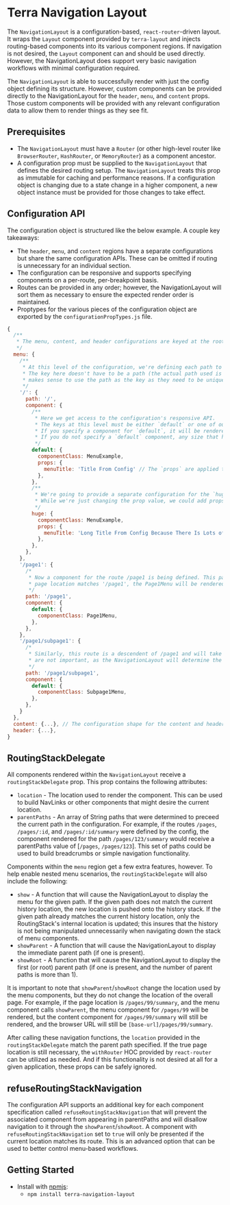 # Terra Navigation Layout

The `NavigationLayout` is a configuration-based, `react-router`-driven layout. It wraps the `Layout` component provided by `terra-layout` and injects routing-based components into its various component regions. If navigation is not desired, the `Layout` component can and should be used directly. However, the NavigationLayout does support very basic navigation workflows with minimal configuration required.

The `NavigationLayout` is able to successfully render with just the config object defining its structure. However, custom components can be provided directly to the NavigationLayout for the `header`, `menu`, and `content` props. Those custom components will be provided with any relevant configuration data to allow them to render things as they see fit.

## Prerequisites
* The `NavigationLayout` must have a `Router` (or other high-level router like `BrowserRouter`, `HashRouter`, or `MemoryRouter`) as a component ancestor.
* A configuration prop must be supplied to the `NavigationLayout` that defines the desired routing setup. The `NavigationLayout` treats this prop as immutable for caching and performance reasons. If a configuration object is changing due to a state change in a higher component, a new object instance must be provided for those changes to take effect.

## Configuration API

The configuration object is structured like the below example. A couple key takeaways:
* The `header`, `menu`, and `content` regions have a separate configurations but share the same configuration APIs. These can be omitted if routing is unnecessary for an individual section.
* The configuration can be responsive and supports specifying components on a per-route, per-breakpoint basis.
* Routes can be provided in any order; however, the NavigationLayout will sort them as necessary to ensure the expected render order is maintained.
* Proptypes for the various pieces of the configuration object are exported by the `configurationPropTypes.js` file.

```js
{
  /**
   * The menu, content, and header configurations are keyed at the root of the object.
   */
  menu: {
    /**
     * At this level of the configuration, we're defining each path to which we want to match.
     * The key here doesn't have to be a path (the actual path used is specified within), but generally it
     * makes sense to use the path as the key as they need to be unique anyway.
     */
    '/': {
      path: '/',
      component: {
        /**
         * Here we get access to the configuration's responsive API.
         * The keys at this level must be either `default` or one of our supported breakpoints (`tiny`, `small`, `medium`, `large`, `huge`)
         * If you specify a component for `default`, it will be rendered for any size that isn't overridden.
         * If you do not specify a `default` component, any size that has no defined component will simply not be rendered.
         */
        default: {
          componentClass: MenuExample,
          props: {
            menuTitle: 'Title From Config' // The `props` are applied to the given componentClass when instantiated.
          },
        },
        /**
         * We're going to provide a separate configuration for the `huge` breakpoint that has a different prop value.
         * While we're just changing the prop value, we could add props, remove them, or provide a different componentClass entirely.
         */
        huge: {
          componentClass: MenuExample,
          props: {
            menuTitle: 'Long Title From Config Because There Is Lots of Space (Cause The Size Is Huge)'
          },
        },
      },
    },
    '/page1': {
      /*
       * Now a component for the route /page1 is being defined. This path is a descendent of the route above (/), so when the
       * page location matches '/page1', the Page1Menu will be rendered instead of the MenuExample.
       */
      path: '/page1',
      component: {
        default: {
          componentClass: Page1Menu,
        },
      },
    },
    '/page1/subpage1': {
      /*
       * Similarly, this route is a descendent of /page1 and will take precedent over it when the location matches. The order of these configurations
       * are not important, as the NavigationLayout will determine the parent-child relationships and render things accordingly.
       */
      path: '/page1/subpage1',
      component: {
        default: {
          componentClass: Subpage1Menu,
        },
      },
    }
  },
  content: {...}, // The configuration shape for the content and header sections is the same as that of the menu section.
  header: {...},
}
```

## RoutingStackDelegate

All components rendered within the `NavigationLayout` receive a `routingStackDelegate` prop. This prop contains the following attributes:
* `location` - The location used to render the component. This can be used to build NavLinks or other components that might desire the current location.
* `parentPaths` - An array of String paths that were determined to preceed the current path in the configuration. For example, if the routes `/pages`, `/pages/:id`, and `/pages/:id/summary` were defined by the config, the component rendered for the path `/pages/123/summary` would receive a parentPaths value of [`/pages`, `/pages/123`]. This set of paths could be used to build breadcrumbs or simple navigation functionality.

Components within the `menu` region get a few extra features, however. To help enable nested menu scenarios, the `routingStackDelegate` will also include the following:
* `show` - A function that will cause the NavigationLayout to display the menu for the given path. If the given path does not match the current history location, the new location is pushed onto the history stack. If the given path already matches the current history location, only the RoutingStack's internal location is updated; this insures that the history is not being manipulated unnecessarily when navigating down the stack of menu components.
* `showParent` - A function that will cause the NavigationLayout to display the immediate parent path (if one is present).
* `showRoot` - A function that will cause the NavigationLayout to display the first (or root) parent path (if one is present, and the number of parent paths is more than 1).

It is important to note that `showParent`/`showRoot` change the location used by the menu components, but they do not change the location of the overall page. For example, if the page location is `/pages/99/summary`, and the menu component calls `showParent`, the menu component for `/pages/99` will be rendered, but the content component for `/pages/99/summary` will still be rendered, and the browser URL will still be `[base-url]/pages/99/summary`.

After calling these navigation functions, the `location` provided in the `routingStackDelegate` match the parent path specified. If the true page location is still necessary, the `withRouter` HOC provided by `react-router` can be utilized as needed. And if this functionality is not desired at all for a given application, these props can be safely ignored.

## refuseRoutingStackNavigation

The configuration API supports an additional key for each component specification called `refuseRoutingStackNavigation` that will prevent the associated component from appearing in parentPaths and will disallow navigation to it through the `showParent`/`showRoot`. A component with `refuseRoutingStackNavigation` set to `true` will only be presented if the current location matches its route. This is an advanced option that can be used to better control menu-based workflows.

## Getting Started

- Install with [npmjs](https://www.npmjs.com):
  - `npm install terra-navigation-layout`
